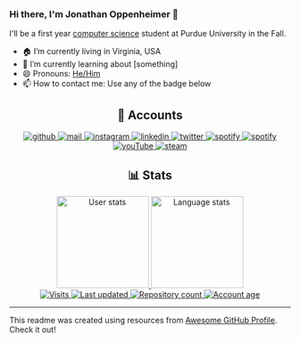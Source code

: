 ### Hi there, I'm Jonathan Oppenheimer 👋

I'll be a first year [computer science](https://www.cs.purdue.edu/) student at Purdue University in the Fall.

- 🏠 I’m currently living in Virginia, USA
- 🌱 I’m currently learning about [something]
- 😄 Pronouns: [He/Him](https://www.mypronouns.org/he-him)
- 📫 How to contact me: Use any of the badge below

<h2 align="center">📡 Accounts</h2>

<p align="center">
  <!-- GitHub badge --->
  <a href="https://github.com/theblueness" target="_blank">
    <img alt="github" src="https://img.shields.io/badge/-github-000000?style=flat-square&logo=Plex&logoColor=white">
  </a> 
  <!-- Outlook badge --->
  <a href="mailto:joppenhe@purdue.edu" target="_blank">
    <img alt="mail" src="https://img.shields.io/badge/-mail-0078D4?style=flat-square&logo=Microsoft-outlook&logoColor=white">
  </a> 
  <!-- Instagram badge --->
  <a href="https://www.instagram.com/jonathanoppenheimer/" target="_blank">
    <img alt="instagram" src="https://img.shields.io/badge/-instagram-C13584?style=flat-square&logo=instagram&logoColor=white">
  </a> 
  <!-- Linkedin badge --->
  <a href="https://www.linkedin.com/in/" target="_blank">
    <img alt="linkedin" src="https://img.shields.io/badge/-linkedin-blue?style=flat-square&logo=Linkedin&logoColor=white">
  </a> 
  <!-- Twitter badge --->
  <a href="https://twitter.com/dootdoot2048" target="_blank">
    <img alt="twitter" src="https://img.shields.io/badge/twitter-%231DA1F2.svg?&style=flat-square&logo=twitter&logoColor=white">
  </a>
  <!-- Spotify badge --->
  <a href="https://open.spotify.com/user/147infiniti" target="_blank">
    <img alt="spotify" src="https://img.shields.io/badge/-spotify-1DB954?style=flat-square&logo=Spotify&logoColor=white">
  </a>
  <!-- Reddit badge --->
  <a href="https://www.reddit.com/user/theblueness" target="_blank">
    <img alt="spotify" src="https://img.shields.io/badge/-reddit-FF4500?style=flat-square&logo=Reddit&logoColor=white">
  </a> 
  <!-- YouTube badge --->
  <a href="https://www.youtube.com/channel/UCn2-sQl9i4CFyaL1ld31S_Q" target="_blank">
    <img alt="youTube" src="https://img.shields.io/badge/-youtube-FF0000?style=flat-square&logo=YouTube&logoColor=white">
  </a> 
  <!-- Steam badge --->
  <a href="https://steamcommunity.com/id/TheBlueness/" target="_blank">
    <img alt="steam" src="https://img.shields.io/badge/-steam-000000?style=flat-square&logo=steam&logoColor=white">
  </a> 
</p>

<h2 align="center">📊 Stats</h2>

<p align="center">
  <!-- User stats badge --->
  <a href="https://github.com/anuraghazra/github-readme-stats">
    <img alt="User stats" src="https://github-readme-stats.vercel.app/api?username=theblueness&count_private=true&show_icons=true&bg_color=0d1117&text_color=FFF&border_color=444" height="165">
  </a>
  <!-- Language stats --->
  <a href="https://github.com/anuraghazra/github-readme-stats">
    <img alt="Language stats" src="https://github-readme-stats.vercel.app/api/top-langs/?username=theblueness&layout=compact&count_private=true&bg_color=0d1117&text_color=FFF&border_color=444" height="165">
  </a>
  <br>
  <!-- Visits badge --->
  <a href="https://github.com/theblueness" target="_blank">
    <img alt="Visits" src="https://badges.pufler.dev/visits/theblueness/theblueness?logo=GitHub&label=visits&color=success&logoColor=white&style=flat-square"/>
  </a>
  <!-- Last updated badge --->
  <a href="https://github.com/theblueness/theblueness" target="_blank">
     <img alt="Last updated" src="https://img.shields.io/github/last-commit/theblueness/theblueness?label=profile%20updated&style=flat-square">
  </a>
  <!-- Repos badge --->
  <a href="https://github.com/TheBlueness?tab=repositories">
    <img alt="Repository count" src="https://badges.pufler.dev/repos/theblueness?style=flat-square">
  </a>
   <!-- Years badge --->
  <a href="http://octocatday.com/">
    <img alt="Account age" src="https://badges.pufler.dev/years/theblueness?style=flat-square">
  </a>
</p>

<hr>

This readme was created using resources from [Awesome GitHub Profile](https://github.com/abhisheknaiidu/awesome-github-profile-readme). Check it out! 
